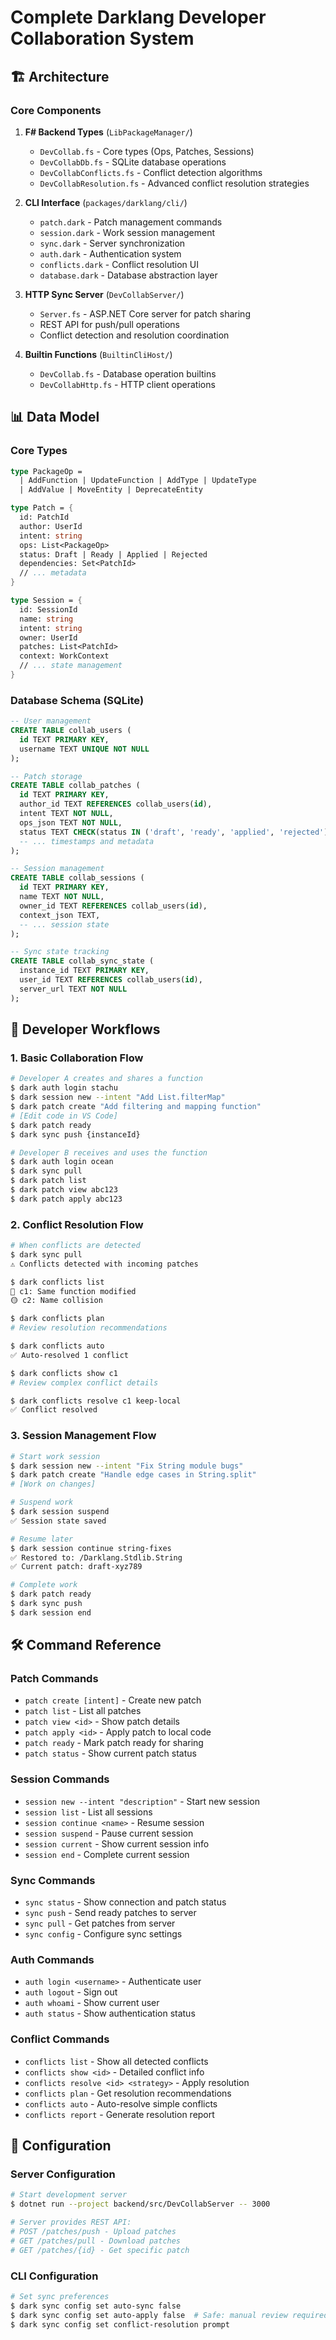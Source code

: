 # Complete Darklang Developer Collaboration System


## 🏗️ Architecture

### Core Components

1. **F# Backend Types** (`LibPackageManager/`)
   - `DevCollab.fs` - Core types (Ops, Patches, Sessions)
   - `DevCollabDb.fs` - SQLite database operations
   - `DevCollabConflicts.fs` - Conflict detection algorithms
   - `DevCollabResolution.fs` - Advanced conflict resolution strategies

2. **CLI Interface** (`packages/darklang/cli/`)
   - `patch.dark` - Patch management commands
   - `session.dark` - Work session management
   - `sync.dark` - Server synchronization
   - `auth.dark` - Authentication system
   - `conflicts.dark` - Conflict resolution UI
   - `database.dark` - Database abstraction layer

3. **HTTP Sync Server** (`DevCollabServer/`)
   - `Server.fs` - ASP.NET Core server for patch sharing
   - REST API for push/pull operations
   - Conflict detection and resolution coordination

4. **Builtin Functions** (`BuiltinCliHost/`)
   - `DevCollab.fs` - Database operation builtins
   - `DevCollabHttp.fs` - HTTP client operations

## 📊 Data Model

### Core Types
```fsharp
type PackageOp = 
  | AddFunction | UpdateFunction | AddType | UpdateType
  | AddValue | MoveEntity | DeprecateEntity

type Patch = {
  id: PatchId
  author: UserId  
  intent: string
  ops: List<PackageOp>
  status: Draft | Ready | Applied | Rejected
  dependencies: Set<PatchId>
  // ... metadata
}

type Session = {
  id: SessionId
  name: string
  intent: string
  owner: UserId
  patches: List<PatchId>
  context: WorkContext
  // ... state management
}
```

### Database Schema (SQLite)
```sql
-- User management
CREATE TABLE collab_users (
  id TEXT PRIMARY KEY,
  username TEXT UNIQUE NOT NULL
);

-- Patch storage
CREATE TABLE collab_patches (
  id TEXT PRIMARY KEY,
  author_id TEXT REFERENCES collab_users(id),
  intent TEXT NOT NULL,
  ops_json TEXT NOT NULL,
  status TEXT CHECK(status IN ('draft', 'ready', 'applied', 'rejected')),
  -- ... timestamps and metadata
);

-- Session management  
CREATE TABLE collab_sessions (
  id TEXT PRIMARY KEY,
  name TEXT NOT NULL,
  owner_id TEXT REFERENCES collab_users(id),
  context_json TEXT,
  -- ... session state
);

-- Sync state tracking
CREATE TABLE collab_sync_state (
  instance_id TEXT PRIMARY KEY,
  user_id TEXT REFERENCES collab_users(id),
  server_url TEXT NOT NULL
);
```

## 🔄 Developer Workflows

### 1. Basic Collaboration Flow
```bash
# Developer A creates and shares a function
$ dark auth login stachu
$ dark session new --intent "Add List.filterMap"
$ dark patch create "Add filtering and mapping function"
# [Edit code in VS Code]
$ dark patch ready
$ dark sync push {instanceId}

# Developer B receives and uses the function  
$ dark auth login ocean
$ dark sync pull
$ dark patch list
$ dark patch view abc123
$ dark patch apply abc123
```

### 2. Conflict Resolution Flow
```bash
# When conflicts are detected
$ dark sync pull
⚠️ Conflicts detected with incoming patches

$ dark conflicts list
🔴 c1: Same function modified
🟡 c2: Name collision

$ dark conflicts plan
# Review resolution recommendations

$ dark conflicts auto
✅ Auto-resolved 1 conflict

$ dark conflicts show c1
# Review complex conflict details

$ dark conflicts resolve c1 keep-local
✅ Conflict resolved
```

### 3. Session Management Flow
```bash
# Start work session
$ dark session new --intent "Fix String module bugs"
$ dark patch create "Handle edge cases in String.split"
# [Work on changes]

# Suspend work
$ dark session suspend
✅ Session state saved

# Resume later
$ dark session continue string-fixes
✅ Restored to: /Darklang.Stdlib.String
✅ Current patch: draft-xyz789

# Complete work
$ dark patch ready
$ dark sync push
$ dark session end
```

## 🛠️ Command Reference

### Patch Commands
- `patch create [intent]` - Create new patch
- `patch list` - List all patches  
- `patch view <id>` - Show patch details
- `patch apply <id>` - Apply patch to local code
- `patch ready` - Mark patch ready for sharing
- `patch status` - Show current patch status

### Session Commands
- `session new --intent "description"` - Start new session
- `session list` - List all sessions
- `session continue <name>` - Resume session
- `session suspend` - Pause current session
- `session current` - Show current session info
- `session end` - Complete current session

### Sync Commands
- `sync status` - Show connection and patch status
- `sync push` - Send ready patches to server
- `sync pull` - Get patches from server
- `sync config` - Configure sync settings

### Auth Commands
- `auth login <username>` - Authenticate user
- `auth logout` - Sign out
- `auth whoami` - Show current user
- `auth status` - Show authentication status

### Conflict Commands
- `conflicts list` - Show all detected conflicts
- `conflicts show <id>` - Detailed conflict info
- `conflicts resolve <id> <strategy>` - Apply resolution
- `conflicts plan` - Get resolution recommendations
- `conflicts auto` - Auto-resolve simple conflicts
- `conflicts report` - Generate resolution report

## 🔧 Configuration

### Server Configuration
```bash
# Start development server
$ dotnet run --project backend/src/DevCollabServer -- 3000

# Server provides REST API:
# POST /patches/push - Upload patches
# GET /patches/pull - Download patches  
# GET /patches/{id} - Get specific patch
```

### CLI Configuration
```bash
# Set sync preferences
$ dark sync config set auto-sync false
$ dark sync config set auto-apply false  # Safe: manual review required
$ dark sync config set conflict-resolution prompt
```

